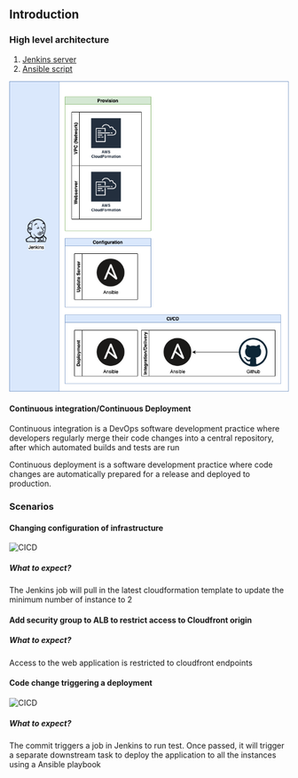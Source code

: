 ## Introduction

### High level architecture

1. [Jenkins server](http://ec2-3-1-6-16.ap-southeast-1.compute.amazonaws.com/)
2. [Ansible script](https://github.com/sebastianlzy/awesomebuilder-ansible) 

![CICD](https://github.com/sebastianlzy/draw-io/raw/master/awesomebuilder/awesomebuilderIII-CICD.png)

#### Continuous integration/Continuous Deployment

Continuous integration is a DevOps software development practice where developers regularly merge their code changes into a central repository, after which automated builds and tests are run

Continuous deployment is a software development practice where code changes are automatically prepared for a release and deployed to production.

### Scenarios

#### Changing configuration of infrastructure

![CICD](./readme/updateConfiguration.gif)

##### What to expect?
The Jenkins job will pull in the latest cloudformation template to update the minimum number of instance to 2

#### Add security group to ALB to restrict access to Cloudfront origin



##### What to expect?
Access to the web application is restricted to cloudfront endpoints    


#### Code change triggering a deployment

![CICD](./readme/CICD.gif)

##### What to expect?
The commit triggers a job in Jenkins to run test. Once passed, it will trigger a separate downstream task to deploy the application to all the instances using a Ansible playbook
